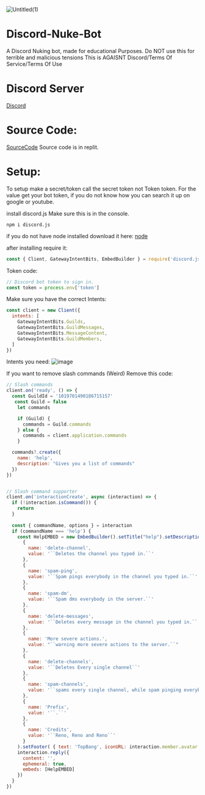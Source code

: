 ![Untitled(1)](https://user-images.githubusercontent.com/101154856/192133389-426dc3b0-2de7-4218-a17a-facabba6449e.png)


# Discord-Nuke-Bot
A Discord Nuking bot, made for educational Purposes.
Do NOT use this for terrible and malicious tensions
This is AGAISNT Discord/Terms Of Service/Terms Of Use

# Discord Server
[Discord](https://discord.gg/vnkWwSWQ)

# Source Code:
[SourceCode](https://replit.com/@MarinoKunstman1/Discord-Nuke-Bot?v=1)
Source code is in replit.

# Setup:
To setup make a secret/token
call the secret token not Token
token.
For the value get your bot token,
if you do not know how you can search it up on google or youtube.

install discord.js
Make sure this is in the console.
```npm
npm i discord.js
```

if you do not have node installed download it here:
[node](https://nodejs.org/en/)

after installing require it:
```js
const { Client, GatewayIntentBits, EmbedBuilder } = require('discord.js')
```

Token code:
```js
// Discord bot token to sign in.
const token = process.env['token']
```

Make sure you have the correct Intents:
```js
const client = new Client({
  intents: [
    GatewayIntentBits.Guilds,
    GatewayIntentBits.GuildMessages,
    GatewayIntentBits.MessageContent,
    GatewayIntentBits.GuildMembers,
  ]
})
```
Intents you need:
![image](https://user-images.githubusercontent.com/101154856/192133640-8bab3c65-7260-4cbb-874b-36125ce3b0ad.png)

If you want to remove slash commands (Weird)
Remove this code:
```js
// Slash commands
client.on('ready', () => {
  const GuildId = '1019701490186715157'
   const Guild = false
    let commands

    if (Guild) {
      commands = Guild.commands
    } else {
      commands = client.application.commands
    }

  commands?.create({
    name: 'help',
    description: "Gives you a list of commands"
  })
})


// Slash command supporter
client.on('interactionCreate', async (interaction) => {
  if (!interaction.isCommand()) {
    return
  }
  
  const { commandName, options } = interaction
  if (commandName === 'help') {
    const HelpEMBED = new EmbedBuilder().setTitle("help").setDescription("List of commands to use for nuking..").addFields(
      {
        name: 'delete-channel',
        value: '``Deletes the channel you typed in.``'
      },
      {
        name: 'spam-ping',
        value: '``Spam pings everybody in the channel you typed in.``'
      },
      {
        name: 'spam-dm',
        value: '``Spam dms everybody in the server.``'
      },
      {
        name: 'delete-messages',
        value: '``Deletes every message in the channel you typed in.``'
      },
      {
        name: 'More severe actions.',
        value: "``warning more severe actions to the server.``"
      },
      {
        name: 'delete-channels',
        value: '``Deletes Every single channel``'
      },
      {
        name: 'spam-channels',
        value: '``spams every single channel, while spam pinging everybody.``'
      },
      {
        name: 'Prefix',
        value: '``.``'
      },
      {
        name: 'Credits',
        value: '``Reno, Reno and Reno``'
      }
    ).setFooter( { text: 'TopBang', iconURL: interaction.member.avatar }).setColor("Random")
    interaction.reply({
      content: '',
      ephemeral: true,
      embeds: [HelpEMBED]
    })
  }
})
```

